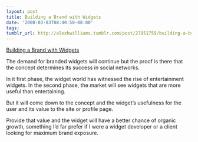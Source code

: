 ```yaml
---
layout: post
title: Building a Brand with Widgets
date: '2008-03-03T08:40:50-08:00'
tags: 
tumblr_url: http://alexhwilliams.tumblr.com/post/27851755/building-a-brand-with-widgets
---
```

<a href="http://www.businessweek.com/technology/content/feb2008/tc20080303_000743.htm">Building a Brand with Widgets</a><br/><p>The demand for branded widgets will continue but the proof is there that the concept determines its success in social networks.</p>In it first phase, the widget world has witnessed the rise of entertainment widgets. In the second phase, the market will see widgets that are more useful than entertaining.<p>But it will come down to the concept and the widget&#8217;s usefulness for the user and its value to the site or profile page.</p><p>Provide that value and the widget will have a better chance of organic growth, something I&#8217;d far prefer if I were a widget developer or a client looking for maximum brand exposure. </p><p> </p>
